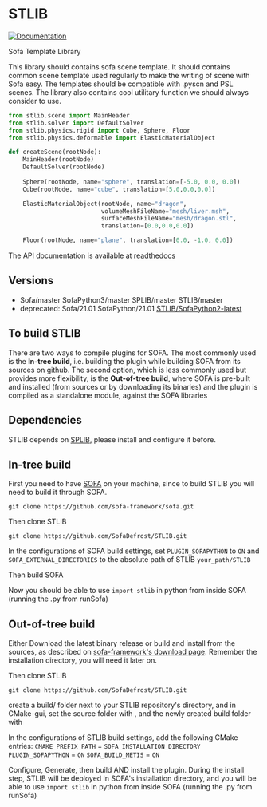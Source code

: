 # STLIB

[![Documentation](https://img.shields.io/badge/doc-on_website-blue.svg)](https://stlib.readthedocs.io/en/latest/index.html)

Sofa Template Library

This library should contains sofa scene template.
It should contains common scene template used regularly to make the writing of scene with Sofa easy. 
The templates should be compatible with .pyscn and PSL scenes. The library also contains cool
utilitary function we should always consider to use.

```python
from stlib.scene import MainHeader
from stlib.solver import DefaultSolver
from stlib.physics.rigid import Cube, Sphere, Floor
from stlib.physics.deformable import ElasticMaterialObject

def createScene(rootNode):
    MainHeader(rootNode)
    DefaultSolver(rootNode)
    
    Sphere(rootNode, name="sphere", translation=[-5.0, 0.0, 0.0])
    Cube(rootNode, name="cube", translation=[5.0,0.0,0.0])

    ElasticMaterialObject(rootNode, name="dragon",
                          volumeMeshFileName="mesh/liver.msh",
                          surfaceMeshFileName="mesh/dragon.stl",
                          translation=[0.0,0.0,0.0])

    Floor(rootNode, name="plane", translation=[0.0, -1.0, 0.0])
```

The API documentation is available at [readthedocs](http://stlib.readthedocs.io/en/latest/index.html)

## Versions
- Sofa/master SofaPython3/master SPLIB/master STLIB/master 
- deprecated: Sofa/21.01  SofaPython/21.01  [STLIB/SofaPython2-latest](https://github.com/SofaDefrost/STLIB/releases/tag/SofaPython2-latest)

## To build STLIB
There are two ways to compile plugins for SOFA. The most commonly used is the __In-tree build__, i.e. building the plugin while building SOFA from its sources on github. The second option, which is less commonly used but provides more flexibility, is the __Out-of-tree build__, where SOFA is pre-built and installed (from sources or by downloading its binaries) and the plugin is compiled as a standalone module, against the SOFA libraries

## Dependencies
STLIB depends on [SPLIB](https://github.com/SofaDefrost/SPLIB), please install and configure it before. 

## In-tree build
First you need to have [SOFA](https://github.com/Sofa-framework/sofa) on your machine, since to build STLIB you will need to build it through SOFA.

`git clone https://github.com/sofa-framework/sofa.git`

Then clone STLIB

`git clone https://github.com/SofaDefrost/STLIB.git`

In the configurations of SOFA build settings, set `PLUGIN_SOFAPYTHON` to `ON` and `SOFA_EXTERNAL_DIRECTORIES` to the absolute path of STLIB `your_path/STLIB`

Then build SOFA

Now you should be able to use `import stlib` in python from inside SOFA (running the .py from runSofa)
## Out-of-tree build 
Either Download the latest binary release or build and install from the sources, as described on [sofa-framework's download page](https://www.sofa-framework.org/download/).
Remember the installation directory, you will need it later on.

Then clone STLIB

`git clone https://github.com/SofaDefrost/STLIB.git`

create a build/ folder next to your STLIB repository's directory, and in CMake-gui, set the source folder with <Browse Source>, and the newly created build folder with <Browse Build>

In the configurations of STLIB build settings, add the following CMake entries:
`CMAKE_PREFIX_PATH` = `SOFA_INSTALLATION_DIRECTORY`
`PLUGIN_SOFAPYTHON` = `ON`
`SOFA_BUILD_METIS` = `ON`

Configure, Generate, then build AND install the plugin. During the install step, STLIB will be deployed in SOFA's installation directory, and you will be able to use `import stlib` in python from inside SOFA (running the .py from runSofa)
